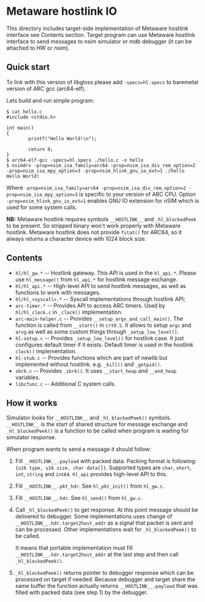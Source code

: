 Metaware hostlink IO
====================

This directory includes target-side implementation of Metaware hostlink
interface see Contents section. Target program can use Metaware hostlink
interface to send messages to nsim simulator or mdb debugger (it can be
attached to HW or nsim).

Quick start
-----------
To link with this version of libgloss please add `-specs=hl.specs` to baremetal
version of ARC gcc (arc64-elf).

Lets build and run simple program:

    $ cat hello.c
    #include <stdio.h>

    int main()
    {
            printf("Hello World!\n");

            return 0;
    }
    $ arc64-elf-gcc -specs=hl.specs ./hello.c -o hello
    $ nsimdrv -prop=nsim_isa_family=arc64 -prop=nsim_isa_div_rem_option=2 -prop=nsim_isa_mpy_option=3 -prop=nsim_hlink_gnu_io_ext=1 ./hello
    Hello World!

Where `-prop=nsim_isa_family=arc64 -prop=nsim_isa_div_rem_option=2 -prop=nsim_isa_mpy_option=3`
is specific to your version of ARC CPU.
Option `-prop=nsim_hlink_gnu_io_ext=1` enables GNU IO extension for nSIM which
is used for some system calls.

**NB:** Metaware hostlink requires symbols `__HOSTLINK__` and `_hl_blockedPeek`
to be present. So stripped binary won't work properly with Metaware hostlink.
Metaware hostlink does not provide `fstat()` for ARC64, so it always returns
a character device with 1024 block size.

Contents
--------
* `hl/hl_gw.*`        -- Hostlink gateway. This API is used in the `hl_api.*`.
                         Please use `hl_message()` from `hl_api.*` for hostlink
                         message exchange.
* `hl/hl_api.*`       -- High-level API to send hostlink messages, as well as
                         functions to work with messages.
* `hl/hl_<syscall>.*` -- Syscall implementations through hostlink API;
* `arc-timer.*`       -- Provides API to access ARC timers. Used by
                         `hl/hl_clock.c` in `_clock()` implementation.
* `arc-main-helper.c` -- Provides `__setup_argv_and_call_main()`. The function
                         is called from `__start()` in `crt0.S`. It allows
                         to setup `argc` and `arvg` as well as some custom
                         things through `_setup_low_level()`.
* `hl-setup.c`        -- Provides `_setup_low_level()` for hostlink case.
                         It just configures default timer if it exists. Default
                         timer is used in the hostlink `clock()`
                         implementation.
* `hl-stub.c`         -- Provides functions which are part of newlib but
                         implemented without hostlink.
                         e.g. `_kill()` and `_getpid()`.
* `sbrk.c`            -- Provides `_sbrk()`. It uses `__start_heap` and
                         `__end_heap` variables.
* `libcfunc.c`        -- Additional C system calls.

How it works
------------
Simulator looks for `__HOSTLINK__` and `_hl_blockedPeek()` symbols.
`__HOSTLINK__` is the start of shared structure for message exchange and
`_hl_blockedPeek()` is a function to be called when program is waiting
for simulator response.

When program wants to send a message it should follow:
 1. Fill `__HOSTLINK__.payload` with packed data.
    Packing format is following: `{u16 type, u16 size, char data[]}`.
    Supported types are `char`, `short`, `int`, `string` and `int64`.
    `hl_api` provides high-level API to this.
 2. Fill `__HOSTLINK__.pkt_hdr`. See `hl_pkt_init()` from `hl_gw.c`.
 3. Fill `__HOSTLINK__.hdr`. See `hl_send()` from `hl_gw.c`.
 4. Call `_hl_blockedPeek()` to get response.
    At this point message should be delivered to debugger.
    Some implementations uses change of `__HOSTLINK__.hdr.target2host_addr` as
    a signal that packet is sent and can be processed. Other implementations
    wait for `_hl_blockedPeek()` to be called.

    It means that portable implementation must fill
    `__HOSTLINK__.hdr.target2host_addr` at the last step and then call
    `_hl_blockedPeek()`.
 5. `_hl_blockedPeek()` returns pointer to debugger response which can be
    processed on target if needed. Because debugger and target share the same
    buffer the function actually returns `__HOSTLINK__.payload` that was
    filled with packed data (see step 1) by the debugger.
